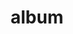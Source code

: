 ---
layout: album
resource: facebook
title: "album"
description: "masonry"
active: gallery
header-img: "img/gallery-bg.jpg"
album-title: "my 9th album"
images:
  - image_path: TranThiQuynhMy/19/9133989056644247_469143197_9133989063310913_3532359062808421617_n.jpg
  - image_path: TranThiQuynhMy/19/9155731891136630_469422839_9155731907803295_1288703040009731677_n.jpg
  - image_path: TranThiQuynhMy/19/9157103907666095_469044712_9157116054331547_9189625788265124166_n.jpg
  - image_path: TranThiQuynhMy/19/9157103924332760_469476263_9157103934332759_162626014598955582_n.jpg
  - image_path: TranThiQuynhMy/19/9157104097666076_469481271_9157116274331525_7701389550450648522_n.jpg
  - image_path: TranThiQuynhMy/19/9157104144332738_469044054_9157116317664854_4483473782113560976_n.jpg
  - image_path: TranThiQuynhMy/19/9157104284332724_469494677_9157116414331511_659706114739447503_n.jpg
  - image_path: TranThiQuynhMy/19/9157104334332719_468821362_9157116490998170_2387138777375283360_n.jpg
  - image_path: TranThiQuynhMy/19/9157104490999370_469074395_9157116644331488_7927305765658918717_n.jpg
  - image_path: TranThiQuynhMy/19/9157104524332700_468717451_9157116730998146_1390099198598597619_n.jpg
  - image_path: TranThiQuynhMy/19/9157104670999352_468703809_9157116847664801_8801086876594079325_n.jpg
  - image_path: TranThiQuynhMy/19/9157104687666017_469752340_9157116920998127_7575208749644895589_n.jpg
  - image_path: TranThiQuynhMy/19/9157104827666003_468840166_9157117087664777_4414170203483367594_n.jpg
  - image_path: TranThiQuynhMy/19/9182549981788154_469799474_9182557885120697_8139465461859701564_n.jpg
  - image_path: TranThiQuynhMy/19/9182550008454818_469878514_9182557918454027_1417935534370461049_n.jpg
  - image_path: TranThiQuynhMy/19/9182550141788138_469386572_9182558135120672_5191759175684663564_n.jpg
  - image_path: TranThiQuynhMy/19/9182550171788135_469748256_9182558171787335_1528999030821388373_n.jpg
  - image_path: TranThiQuynhMy/19/9182550308454788_469495623_9182558405120645_5002463903743919596_n.jpg
---